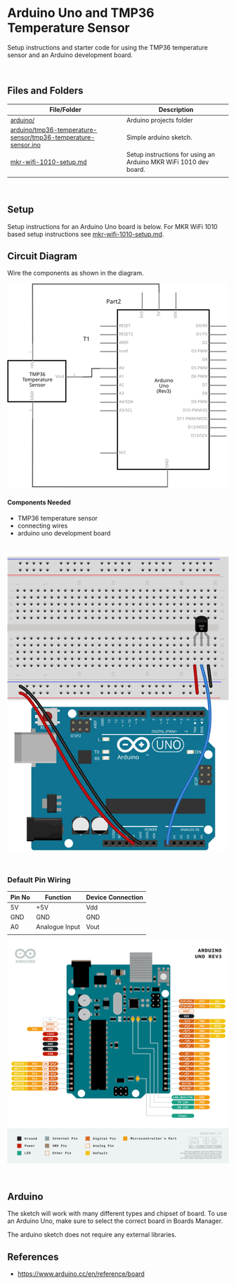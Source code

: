# Arduino Uno and TMP36 Temperature Sensor

Setup instructions and starter code for using the TMP36 temperature sensor and an Arduino development board.

<br />

## Files and Folders

| File/Folder | Description |
|--- | --- |
| [arduino/](arduino/) | Arduino projects folder |
| [arduino/tmp36-temperature-sensor/tmp36-temperature-sensor.ino](arduino/tmp36-temperature-sensor/tmp36-temperature-sensor.ino) | Simple arduino sketch. |
| [mkr-wifi-1010-setup.md](mkr-wifi-1010-setup.md) | Setup instructions for using an Arduino MKR WiFi 1010 dev board. |
|  |  |

<br />

## Setup

Setup instructions for an Arduino Uno board is below. For MKR WiFi 1010 based setup instructions see [mkr-wifi-1010-setup.md](mkr-wifi-1010-setup.md).

## Circuit Diagram
Wire the components as shown in the diagram.

![circuit diagram](assets/uno-tmp36-sensor-circuit-diagram_schem.svg)

#### Components Needed
* TMP36 temperature sensor
* connecting wires
* arduino uno development board


<br />

![breadboard diagram](assets/uno-tmp36-sensor-circuit-diagram_bb.svg)

<br />

### Default Pin Wiring

| Pin No | Function | Device Connection |
| --- | --- | --- |
| 5V | +5V | Vdd |
| GND | GND | GND |
| A0 | Analogue Input | Vout |
|  |  |  |

![pin diagram](assets/Pinout-UNOrev3_latest.png)

<br />

## Arduino

The sketch will work with many different types and chipset of board. To use an Arduino Uno, make sure to select the correct board in Boards Manager.

The arduino sketch does not require any external libraries.

## References

* https://www.arduino.cc/en/reference/board
